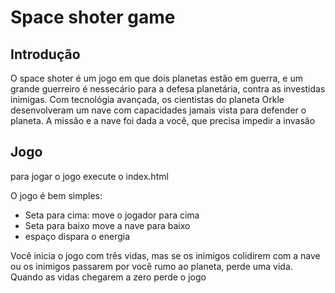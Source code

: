 # Space shoter game

<h2 color="red"><strong>Introdução</strong></h2>

<p>
    O space shoter é um jogo em que dois planetas estão em guerra, e um grande guerreiro é nessecário para a defesa
    planetária, contra as investidas inimigas. Com tecnológia avançada, os cientistas do planeta Orkle desenvolveram
    um nave com capacidades jamais vista para defender o planeta. A missão e a nave foi dada a você, que precisa 
    impedir a invasão
</p>

<h2 color="violet"><strong>Jogo</strong></h2>

<p>
 <spam>para jogar o jogo execute o index.html</spam>
    
 <p>O jogo é bem simples:</p>
 <ul>
    <li>Seta para cima: move o jogador para cima</li>
    <li>Seta para baixo move a nave para baixo</li>
    <li>espaço dispara o energia</li>
 </ul>

 <p>
    Você inicia o jogo com três vidas, mas se os inimigos colidirem com a nave ou os inimigos passarem por você rumo ao planeta, perde uma vida.
    Quando as vidas chegarem a zero perde o jogo
 </p>
</p>

